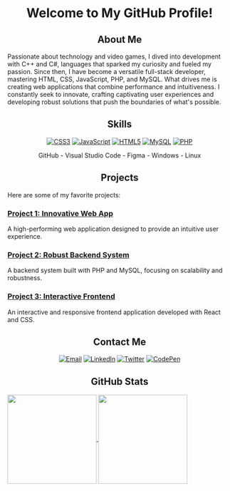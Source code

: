 <h1 align="center">Welcome to My GitHub Profile!</h1>

<h2 align="center">About Me</h2>

Passionate about technology and video games, I dived into development with C++ and C#, languages that sparked my curiosity and fueled my passion. Since then, I have become a versatile full-stack developer, mastering HTML, CSS, JavaScript, PHP, and MySQL.
What drives me is creating web applications that combine performance and intuitiveness. I constantly seek to innovate, crafting captivating user experiences and developing robust solutions that push the boundaries of what's possible.

<h2 align="center">Skills</h2>
<p align="center">
  <a href="https://developer.mozilla.org/en-US/docs/Web/CSS" target="_blank"><img src="https://skillicons.dev/icons?i=css" alt="CSS3" /></a>
  <a href="https://developer.mozilla.org/en-US/docs/Web/JavaScript" target="_blank"><img src="https://skillicons.dev/icons?i=js" alt="JavaScript" /></a>
  <a href="https://developer.mozilla.org/en-US/docs/Web/HTML" target="_blank"><img src="https://skillicons.dev/icons?i=html" alt="HTML5" /></a>
  <a href="https://dev.mysql.com/doc/" target="_blank"><img src="https://skillicons.dev/icons?i=mysql" alt="MySQL" /></a>
  <a href="https://www.php.net/docs.php" target="_blank"><img src="https://skillicons.dev/icons?i=php" alt="PHP" /></a>
</p>

<p align="center">
  GitHub - Visual Studio Code - Figma - Windows - Linux
</p>

<h2 align="center">Projects</h2>
Here are some of my favorite projects:

### [Project 1: Innovative Web App](https://github.com/yourusername/project1)
A high-performing web application designed to provide an intuitive user experience.

### [Project 2: Robust Backend System](https://github.com/yourusername/project2)
A backend system built with PHP and MySQL, focusing on scalability and robustness.

### [Project 3: Interactive Frontend](https://github.com/yourusername/project3)
An interactive and responsive frontend application developed with React and CSS.

<h2 align="center">Contact Me</h2>
<p align="center">
  <a href="mailto:your.email@example.com" target="_blank"><img src="https://img.shields.io/badge/Gmail-D14836?style=for-the-badge&logo=gmail&logoColor=white" alt="Email" /></a>
  <a href="https://www.linkedin.com/in/yourprofile" target="_blank"><img src="https://img.shields.io/badge/LinkedIn-0A66C2?style=for-the-badge&logo=linkedin&logoColor=white" alt="LinkedIn" /></a>
  <a href="https://twitter.com/yourtwitterhandle" target="_blank"><img src="https://img.shields.io/badge/Twitter-1DA1F2?style=for-the-badge&logo=twitter&logoColor=white" alt="Twitter" /></a>
  <a href="https://codepen.io/yourusername" target="_blank"><img src="https://img.shields.io/badge/CodePen-000000?style=for-the-badge&logo=codepen&logoColor=white" alt="CodePen" /></a>
</p>

<h2 align="center">GitHub Stats</h2>
<a href="https://github.com/shidoll/github-readme-stats">
  <img height=200 align="center" src="https://github-readme-stats.vercel.app/api?username=shidoll" />
</a>
<a href="https://github.com/shidoll">
  <img height=200 align="center" src="https://github-readme-stats.vercel.app/api/top-langs?username=shidoll&layout=compact&langs_count=3&card_width=320" />
</a>
